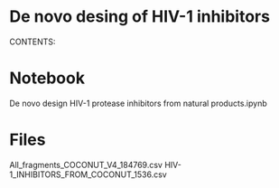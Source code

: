 # De novo desing of HIV-1 inhibitors
CONTENTS:

# Notebook
De novo design HIV-1 protease inhibitors from natural products.ipynb

# Files
All_fragments_COCONUT_V4_184769.csv
HIV-1_INHIBITORS_FROM_COCONUT_1536.csv
